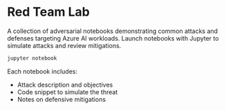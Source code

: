# Red Team Lab

A collection of adversarial notebooks demonstrating common attacks and defenses targeting Azure AI workloads. Launch notebooks with Jupyter to simulate attacks and review mitigations.

```bash
jupyter notebook
```

Each notebook includes:
- Attack description and objectives
- Code snippet to simulate the threat
- Notes on defensive mitigations
